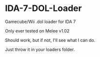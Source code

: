 # IDA-7-DOL-Loader
Gamecube/Wii .dol loader for IDA 7

Only ever tested on Melee v1.02

Should work, but if not, I'll see what I can do.

Just throw it in your loaders folder.
